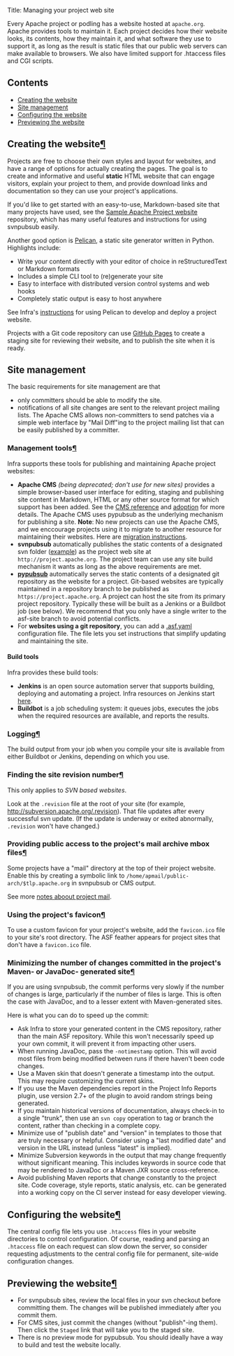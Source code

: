 Title: Managing your project web site

Every Apache project or podling has a website hosted at `apache.org`. Apache provides tools to maintain it. Each project decides how their website looks, its contents, how they maintain it, and what software they use to support it, as long as the result is static files that our public web servers can make available to browsers. We also have limited support for .htaccess files and CGI scripts.


## Contents ##

<ul>
<li><a href="#default">Creating the website</a></li>
<li><a href="#sitemanagement">Site management</a></li>
<li><a href="#configure">Configuring the website</a></li>
<li><a href="#preview">Previewing the website</a></li>
</ul>

<h2 id="default">Creating the website<a class="headerlink" href="#default" title="Permanent link">&para;</a></h2>

Projects are free to choose their own styles and layout for websites, and have a range of options for actually creating the pages. The goal is to create and informative and useful **static** HTML website that can engage visitors, explain your project to them, and provide download links and documentation so they can use your project's applications.

If you'd like to get started with an easy-to-use, Markdown-based site that many projects have used, see the <a href="https://github.com/apache/apache-website-template" target="_blank">Sample Apache Project website</a> repository, which has many useful features and instructions for using svnpubsub easily.

Another good option is <a href="https://docs.getpelican.com/en/stable/" target="_blank">Pelican</a>, a static site generator written in Python. Highlights include:

  - Write your content directly with your editor of choice in reStructuredText or Markdown formats
  - Includes a simple CLI tool to (re)generate your site
  - Easy to interface with distributed version control systems and web hooks
  - Completely static output is easy to host anywhere
  
See Infra's <a href="https://cwiki.apache.org/confluence/display/INFRA/Pelican+and+Buildbot+for+websites" target="_blank">instructions</a> for using Pelican to develop and deploy a project website.

Projects with a Git code repository can use [GitHub Pages](github-pages.html) to create a staging site for reviewing their website, and to publish the site when it is ready.

<h2 id="sitemanagement">Site management</a></h2>
  
  The basic requirements for site management are that 

  - only committers should be able to modify the site.
  - notifications of all site changes are sent to the relevant project mailing lists. The Apache CMS allows non-committers to send  patches via a simple web interface by "Mail Diff"ing to the project mailing list that can be easily published by a committer.


<h3 id="tools">Management tools<a class="headerlink" href="#tools" title="Permanent link">&para;</a></h3>

Infra supports these tools for publishing and maintaining Apache project websites:

  - **Apache CMS** _(being deprecated; don't use for new sites)_ provides a simple browser-based user interface for editing, staging and publishing site content in Markdown, HTML or any other source format for which support has been added. See the <a href="cmsref">CMS reference</a> and <a href="cmsadoption">adoption</a> for more details. The Apache CMS uses pypubsub as the underlying mechanism for publishing a site. **Note**: No new projects can use the Apache CMS, and we enccourage projects using it to migrate to another resource for maintaining their websites. Here are <a href="https://cwiki.apache.org/confluence/display/INFRA/Migrate+your+project+website+from+the+Apache+CMS" target="_blank">migration instructions</a>.
  - **svnpubsub** automatically publishes the static contents of a designated svn folder (<a href="https://svn.apache.org/repos/asf/ant/site/ant/production/" target="_blank">example</a>) as the project web site at `http://project.apache.org`. The project team can use any site build mechanism it wants as long as the above requirements are met.
  - [**pypubsub**](pypubsub.html) automatically serves the static contents of a designated git repository as the website for a project. Git-based websites are typically maintained in a repository branch to be published as `https://project.apache.org`. A project can host the site from its primary project repository. Typically these will be built as a Jenkins or a Buildbot job (see below). We recommend that you only have a single writer to the asf-site branch to avoid potential conflicts.
  - For **websites using a git repository**, you can add a <a href="https://cwiki.apache.org/confluence/display/INFRA/.asf.yaml+features+for+git+repositories" target="_blank">.asf.yaml</a> configuration file. The file lets you set instructions that simplify updating and maintaining the site.
  
#### Build tools ####

Infra provides these build tools:

  - **Jenkins** is an open source automation server that supports building, deploying and automating a project. Infra resources on Jenkins start <a href="https://cwiki.apache.org/confluence/display/INFRA/Jenkins" target="_blank">here</a>. 
  - **Buildbot** is a job scheduling system: it queues jobs, executes the jobs when the required resources are available, and reports the results. 
  
<h3 id="logging">Logging<a class="headerlink" href="#logging" title="Permanent link">&para;</a></h3>

The build output from your job when you compile your site is available from either Buildbot or Jenkins, depending on which you use.

<h3 id="svnpubsub-revision">Finding the site revision number<a class="headerlink" href="#svnpubsub-revision" title="Permanent link">&para;</a></h3>

This only applies to _SVN based websites_.

Look at the `.revision` file at the root of your site (for example, <a href="http://subversion.apache.org/.revision" target="_blank">http://subversion.apache.org/.revision</a>). That file updates after every successful svn update. (If the update is underway or exited abnormally, `.revision` won't have changed.)

<h3 id="mail">Providing public access to the project's mail archive mbox files<a class="headerlink" href="#mail" title="Permanent link">&para;</a></h3>

Some projects have a "mail" directory at the top of their project website. Enable this by creating a symbolic link  to `/home/apmail/public-arch/$tlp.apache.org` in svnpubsub or CMS output.

See more <a href="https://apache.org/dev/#mail" target="_blank">notes aboout project mail</a>.

<h3 id="feather">Using the project's favicon<a class="headerlink" href="#feather" title="Permanent link">&para;</a></h2>

To use a custom favicon for your project's website, add the `favicon.ico` file to your site's root directory. The ASF feather appears for project sites that don't have a `favicon.ico` file.

<h3 id="generated">Minimizing the number of changes committed in the project's Maven- or JavaDoc- generated site<a class="headerlink" href="#generated" title="Permanent link">&para;</a></h3>

If you are using svnpubsub, the commit performs very slowly if the number of changes is large, particularly if the number of files is large. This is often the case with JavaDoc, and to a lesser extent with Maven-generated sites. 

Here is what you can do to speed up the commit:

  - Ask Infra to store your generated content in the CMS repository, rather than the main ASF repository. While this won't necessarily speed up your own commit, it will prevent it from impacting other users.
  - When running JavaDoc, pass the `-notimestamp` option. This will avoid most files from being modified between runs if there haven't been code changes.
  - Use a Maven skin that doesn't generate a timestamp into the output. This may require customizing the current skins.
  - If you use the Maven dependencies report in the Project Info Reports plugin, use version 2.7+ of the plugin to avoid random strings being generated.
  - If you maintain historical versions of documentation, always check-in to a single "trunk", then use an `svn copy` operation to tag or branch the content, rather than checking in a complete copy.
  - Minimize use of "publish date" and "version" in templates to those that are truly necessary or helpful. Consider using a "last modified date" and version in the URL instead (unless "latest" is implied).
  - Minimize Subversion keywords in the output that may change frequently without significant meaning. This includes keywords in source code that may be rendered to JavaDoc or a Maven JXR source cross-reference.
  - Avoid publishing Maven reports that change constantly to the project site. Code coverage, style reports, static analysis, etc. can be generated into a working copy on the CI server instead for easy developer viewing.

  
<h2 id="configure">Configuring the website<a class="headerlink" href="#configure" title="Permanent link">&para;</a></h2>

The central config file lets you use `.htaccess` files in your website directories to control configuration. Of course, reading and
parsing an `.htaccess` file on each request can slow down the server, so consider requesting adjustments to the central config file for
permanent, site-wide configuration changes.

<h2 id="preview">Previewing the website<a class="headerlink" href="#preview" title="Permanent link">&para;</a></h2>

  - For svnpubsub sites, review the local files in your svn checkout before committing them. The changes will be published immediately after you commit them.
  - For CMS sites, just commit the changes (without "publish"-ing them). Then click the `Staged` link that will take you to the staged site.
  - There is no preview mode for pypubsub. You should ideally have a way to build and test the website locally.
